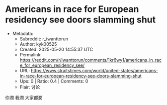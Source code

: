 # Americans in race for European residency see doors slamming shut

- Metadata:
  - Subreddit: r_iwanttorun
  - Author: kyk00525
  - Created: 2025-05-20 14:55:37 UTC
  - Permalink: https://reddit.com/r/iwanttorun/comments/1kr6wy1/americans_in_race_for_european_residency_see/
  - URL: https://www.straitstimes.com/world/united-states/americans-in-race-for-european-residency-see-doors-slamming-shut
  - Ups: 0 | Ratio: 0.4 | Comments: 0
  - Flair: 讨论


你潤 我潤 大家都潤

